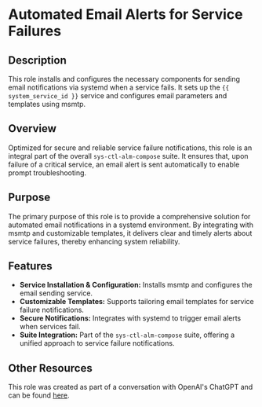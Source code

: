 # Automated Email Alerts for Service Failures

## Description

This role installs and configures the necessary components for sending email notifications via systemd when a service fails. It sets up the `{{ system_service_id }}` service and configures email parameters and templates using msmtp.

## Overview

Optimized for secure and reliable service failure notifications, this role is an integral part of the overall `sys-ctl-alm-compose` suite. It ensures that, upon failure of a critical service, an email alert is sent automatically to enable prompt troubleshooting.

## Purpose

The primary purpose of this role is to provide a comprehensive solution for automated email notifications in a systemd environment. By integrating with msmtp and customizable templates, it delivers clear and timely alerts about service failures, thereby enhancing system reliability.

## Features

- **Service Installation & Configuration:** Installs msmtp and configures the email sending service.
- **Customizable Templates:** Supports tailoring email templates for service failure notifications.
- **Secure Notifications:** Integrates with systemd to trigger email alerts when services fail.
- **Suite Integration:** Part of the `sys-ctl-alm-compose` suite, offering a unified approach to service failure notifications.

## Other Resources

This role was created as part of a conversation with OpenAI's ChatGPT and can be found [here](https://chat.openai.com/share/96e4ca12-0888-41c0-9cfc-29c0180f0dba).
